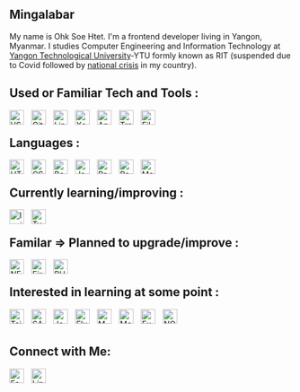 ## Mingalabar

My name is Ohk Soe Htet. I'm a frontend developer living in Yangon, Myanmar. I studies Computer Engineering and Information Technology at [Yangon Technological University](https://ytu.edu.mm/)-YTU formly known as RIT (suspended due to Covid followed by [national crisis](https://www.nytimes.com/article/myanmar-news-protests-coup.html) in my country).

<!-- ![Quote](https://github-readme-quotes.herokuapp.com/quote?theme=tokyonight&animation=default&layout=default&font=default) -->

<!-- ![Quote](https://github-readme-quotes.herokuapp.com/quote?quotesUrl=https://github.com/ShubhKotnala/github-readme-quotes/blob/custom-quotes/customQuotes/quotes.json) -->

## Used or Familiar Tech and Tools :

[
<img alt="VS Code" width="26px" align="left" style="padding-right:10px;" src="https://cdn.jsdelivr.net/gh/devicons/devicon/icons/vscode/vscode-original.svg" />
](https://code.visualstudio.com/)
[
<img alt="Git" width="26px" align="left" style="padding-right:10px;" src="https://cdn.jsdelivr.net/gh/devicons/devicon/icons/git/git-original.svg" />
](https://git-scm.com/)
[
<img alt="Linux" width="26px" align="left" style="padding-right:10px;" src="https://cdn.jsdelivr.net/gh/devicons/devicon/icons/linux/linux-original.svg" />
](https://www.linux.org/)
[
<img alt="Xcode" width="26px" align="left" style="padding-right:10px;" src="https://cdn.jsdelivr.net/gh/devicons/devicon/icons/xcode/xcode-original.svg" />
](https://developer.apple.com/xcode/)
[
<img alt="Android Studio" width="26px" align="left" style="padding-right:10px;" src="https://cdn.jsdelivr.net/gh/devicons/devicon/icons/androidstudio/androidstudio-original.svg" />
](https://developer.android.com/studio)
[
<img alt="Trello" width="26px" align="left" style="padding-right:10px;" src="https://cdn.jsdelivr.net/gh/devicons/devicon/icons/trello/trello-plain.svg" />
](https://trello.com/home)
[
<img alt="Filezilla" width="26px" align="left" style="padding-right:10px;" src="https://cdn.jsdelivr.net/gh/devicons/devicon/icons/filezilla/filezilla-plain.svg" />
](https://filezilla-project.org/)
<br/>

<a name="languages"></a>

## Languages :

[
<img alt="HTML5" width="26px" align="left" style="padding-right:10px;" src="https://cdn.jsdelivr.net/gh/devicons/devicon/icons/html5/html5-original.svg" />
][languages_anchor]
[
<img alt="CSS3" width="26px" align="left" style="padding-right:10px;" src="https://cdn.jsdelivr.net/gh/devicons/devicon/icons/css3/css3-original.svg" />
][languages_anchor]
[
<img alt="Bootstrap" width="26px" align="left" style="padding-right:10px;" src="https://cdn.jsdelivr.net/gh/devicons/devicon/icons/bootstrap/bootstrap-original.svg" />
](https://getbootstrap.com/)
[
<img alt="Javascript" width="26px" align="left" style="padding-right:10px;" src="https://cdn.jsdelivr.net/gh/devicons/devicon/icons/javascript/javascript-original.svg" />
][languages_anchor]
[
<img alt="React" width="26px" align="left" style="padding-right:10px;" src="https://cdn.jsdelivr.net/gh/devicons/devicon/icons/react/react-original.svg" />
](https://reactjs.org/)
[
<img alt="React Redux" width="26px" align="left" style="padding-right:10px;" src="https://cdn.jsdelivr.net/gh/devicons/devicon/icons/redux/redux-original.svg" />
](https://react-redux.js.org/)
[
<img alt="MaterialUI" width="26px" align="left" style="padding-right:10px;" src="https://cdn.jsdelivr.net/gh/devicons/devicon/icons/materialui/materialui-original.svg" />
](https://mui.com/)
<br/>

## Currently learning/improving :

[
<img alt="Ionic" width="26px" align="left" style="padding-right:10px;" src="https://cdn.jsdelivr.net/gh/devicons/devicon/icons/ionic/ionic-original.svg" />
](https://ionicframework.com/)
[
<img alt="Typescript" width="26px" align="left" style="padding-right:10px;" src="https://cdn.jsdelivr.net/gh/devicons/devicon/icons/typescript/typescript-original.svg" />
](https://www.typescriptlang.org/)
<br/>

## Familar => Planned to upgrade/improve :

[
<img alt="NEXTjs" width="26px" align="left" style="padding-right:10px;" src="https://cdn.jsdelivr.net/gh/devicons/devicon/icons/nextjs/nextjs-original.svg" />
](https://nextjs.org/)
[
<img alt="Firebase" width="26px" align="left" style="padding-right:10px;" src="https://cdn.jsdelivr.net/gh/devicons/devicon/icons/firebase/firebase-plain.svg" />
](https://firebase.google.com/)
[
<img alt="PHP" width="26px" align="left" style="padding-right:10px;" src="https://cdn.jsdelivr.net/gh/devicons/devicon/icons/php/php-original.svg" />
](https://www.php.net/)

<!-- ReactQuery -->
<br/>

## Interested in learning at some point :

[
<img alt="TailwindCSS" width="26px" align="left" style="padding-right:10px;" src="https://cdn.jsdelivr.net/gh/devicons/devicon/icons/tailwindcss/tailwindcss-plain.svg" />
](https://tailwindcss.com/)
[
<img alt="SASS" width="26px" align="left" style="padding-right:10px;" src="https://cdn.jsdelivr.net/gh/devicons/devicon/icons/sass/sass-original.svg" />
](https://sass-lang.com/)
[
<img alt="Jest" width="26px" align="left" style="padding-right:10px;" src="https://cdn.jsdelivr.net/gh/devicons/devicon/icons/jest/jest-plain.svg" />
](https://jestjs.io/)
[
<img alt="Flutter" width="26px" align="left" style="padding-right:10px;" src="https://cdn.jsdelivr.net/gh/devicons/devicon/icons/flutter/flutter-original.svg" />
](https://flutter.dev/)
[
<img alt="MYSQL" width="26px" align="left" style="padding-right:10px;" src="https://cdn.jsdelivr.net/gh/devicons/devicon/icons/mysql/mysql-original.svg" />
](https://www.mysql.com/)
[
<img alt="MongoDB" width="26px" align="left" style="padding-right:10px;" src="https://cdn.jsdelivr.net/gh/devicons/devicon/icons/mongodb/mongodb-original.svg" />
](https://www.mongodb.com/)
[
<img alt="Express" width="26px" align="left" style="padding-right:10px;" src="https://cdn.jsdelivr.net/gh/devicons/devicon/icons/express/express-original-wordmark.svg" />
](https://expressjs.com/)
[
<img alt="NODEjs" width="26px" align="left" style="padding-right:10px;" src="https://cdn.jsdelivr.net/gh/devicons/devicon/icons/nodejs/nodejs-original.svg" />  
](https://nodejs.org/en/)
<br/>

## Connect with Me:

[
<img alt="Facebook" width="26px" align="left" style="padding-right:10px;" src="https://cdn.jsdelivr.net/gh/devicons/devicon/icons/facebook/facebook-original.svg"/>
](https://www.facebook.com/oshskar)
[
<img alt="LinkIn" width="26px" align="left" style="padding-right:10px;" src="https://cdn.jsdelivr.net/gh/devicons/devicon/icons/linkedin/linkedin-original.svg"/>
](https://www.linkedin.com/in/oshskar/)

[languages_anchor]: #languages
